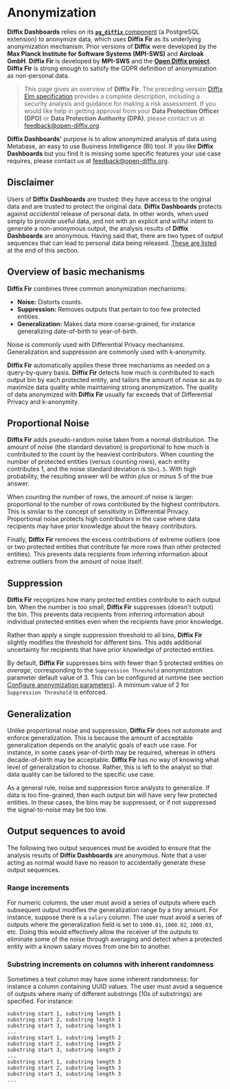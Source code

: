 # Anonymization

**Diffix Dashboards** relies on its [**`pg_diffix`** component](https://github.com/diffix/pg_diffix) (a PostgreSQL extension) to
anonymize data, which uses **Diffix Fir** as its underlying anonymization mechanism. Prior versions of **Diffix** were developed
by the **Max Planck Institute for Software Systems (MPI-SWS)** and **Aircloak GmbH**. **Diffix Fir** is developed by **MPI-SWS**
and the **[Open Diffix project](https://open-diffix.org)**. **Diffix Fir** is strong enough to satisfy the GDPR definition of
anonymization as non-personal data.

> This page gives an overview of **Diffix Fir**. The preceding version [Diffix Elm specification](https://arxiv.org/abs/2201.04351) provides a complete description, including a security analysis and guidance for making a risk assessment. If you would like help in getting approval from your **Data Protection Officer (DPO)** or **Data Protection Authority (DPA)**, please contact us at [feedback@open-diffix.org](mailto:feedback@open-diffix.org).

**Diffix Dashboards'** purpose is to allow anonymized analysis of data using Metabase, an easy to use Business Intelligence (BI) tool.
If you like **Diffix Dashboards** but you find it is missing some specific features your use case requires, please contact
us at [feedback@open-diffix.org](mailto:feedback@open-diffix.org).

## Disclaimer

Users of **Diffix Dashboards** are trusted: they have access to the original
data and are trusted to protect the original data.
**Diffix Dashboards** protects against _accidental_ release of personal
data. In other words, when used simply to provide useful data, and not
with an explicit and willful intent to generate a non-anonymous output,
the analysis results of **Diffix Dashboards** are anonymous. Having said that,
there are two types of output sequences that can lead to personal data
being released. [These are listed](#output-sequences-to-avoid) at the end of this section.

## Overview of basic mechanisms

**Diffix Fir** combines three common anonymization mechanisms:

- **Noise:** Distorts counts.
- **Suppression:** Removes outputs that pertain to too few protected entities.
- **Generalization:** Makes data more coarse-grained, for instance generalizing date-of-birth to year-of-birth.

Noise is commonly used with Differential Privacy mechanisms. Generalization and suppression are commonly used with k-anonymity.

**Diffix Fir** automatically applies these three mechanisms as needed on a query-by-query basis. **Diffix Fir** detects how much is contributed to each output bin by each protected entity, and tailors the amount of noise so as to maximize data quality while maintaining strong anonymization. The quality of data anonymized with **Diffix Fir** usually far exceeds that of Differential Privacy and k-anonymity.

## Proportional Noise

**Diffix Fir** adds pseudo-random noise taken from a normal distribution. The amount of noise (the standard deviation) is proportional to how much is contributed to the count by the heaviest contributors. When counting the number of protected entities (versus counting rows), each entity contributes 1, and the noise standard deviation is `SD=1.5`. With high probability, the resulting answer will be within plus or minus 5 of the true answer.

When counting the number of rows, the amount of noise is larger: proportional to the number of rows contributed by the highest contributors. This is similar to the concept of sensitivity in Differential Privacy. Proportional noise protects high contributors in the case where data recipients may have prior knowledge about the heavy contributors.

Finally, **Diffix Fir** removes the excess contributions of extreme outliers (one or two protected entities that contribute far more rows than other protected entities). This prevents data recipients from inferring information about extreme outliers from the amount of noise itself.

## Suppression

**Diffix Fir** recognizes how many protected entities contribute to each output bin. When the number is too small, **Diffix Fir** suppresses (doesn't output) the bin. This prevents data recipients from inferring information about individual protected entities even when the recipients have prior knowledge.

Rather than apply a single suppression threshold to all bins, **Diffix Fir** slightly modifies the threshold for different bins. This adds additional uncertainty for recipients that have prior knowledge of protected entities.

By default, **Diffix Fir** suppresses bins with fewer than 5 protected entities _on average_, corresponding to the `Suppression Threshold` anonymization parameter default value of 3. This can be configured at runtime (see section [Configure anonymization parameters](operation.md#configure-anonymization-parameters)). A minimum value of 2 for `Suppression Threshold` is enforced.

## Generalization

Unlike proportional noise and suppression, **Diffix Fir** does not automate and enforce generalization. This is because the amount of acceptable generalization depends on the analytic goals of each use case. For instance, in some cases year-of-birth may be required, whereas in others decade-of-birth may be acceptable. **Diffix Fir** has no way of knowing what level of generalization to choose. Rather, this is left to the analyst so that data quality can be tailored to the specific use case.

As a general rule, noise and suppression force analysts to generalize. If data is too fine-grained, then each output bin will have very few protected entities. In these cases, the bins may be suppressed, or if not suppressed the signal-to-noise may be too low.

## Output sequences to avoid

The following two output sequences must be avoided to ensure that the
analysis results of **Diffix Dashboards** are anonymous. Note that a user
acting as normal would have no reason to accidentally generate these output
sequences.

### Range increments

For numeric columns, the user must avoid a series of outputs where each
subsequent output modifies the generalization range by a tiny amount.
For instance, suppose there is a `salary` column. The user must avoid
a series of outputs where the generalization field is set to `1000.01`,
`1000.02`, `1000.03`, etc. Doing this would effectively allow the
receiver of the outputs to eliminate some of the noise through averaging and detect when
a protected entity with a known salary moves from one bin to another.

### Substring increments on columns with inherent randomness

Sometimes a text column may have some inherent randomness: for instance a
column containing UUID values. The user must avoid a sequence of outputs
where many of different substrings (10s of substrings) are specified.
For instance:

```
substring start 1, substring length 1
substring start 2, substring length 1
substring start 3, substring length 1
...
substring start 1, substring length 2
substring start 2, substring length 2
substring start 3, substring length 2
...
substring start 1, substring length 3
substring start 2, substring length 3
substring start 3, substring length 3
...
```
